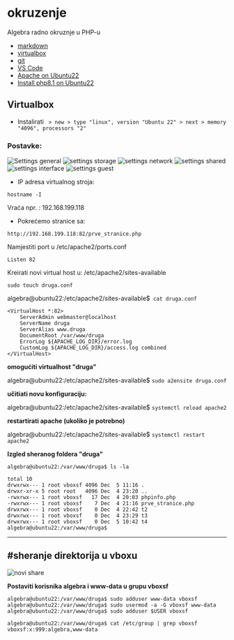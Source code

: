 # okruzenje
Algebra radno okruznje u PHP-u

- [markdown](https://www.markdownguide.org/cheat-sheet/)
- [virtualbox](https://www.oracle.com/virtualization/technologies/vm/downloads/virtualbox-downloads.html)
- [git](https://git-scm.com/download/win)
- [VS Code](https://code.visualstudio.com/docs/setup/windows)
- [Apache on Ubuntu22](https://www.digitalocean.com/community/tutorials/how-to-install-the-apache-web-server-on-ubuntu-22-04)
- [Install php8.1 on Ubuntu22](https://www.digitalocean.com/community/tutorials/how-to-install-php-8-1-and-set-up-a-local-development-environment-on-ubuntu-22-04)


## Virtualbox
- Instalirati
`  > new > type "linux", version "Ubuntu 22" > next > memory "4096", processors "2" `

### Postavke:
![Settings general](vbox_01_settings_general.png)
![settings storage](vbox_02_settings_storage.png)
![settings network](vbox_03_settings_network.png)
![settings shared](vbox_04_settings_shared.png)
![settings interface](vbox_05_settings_interface.png)
![settings guest](vbox_06_devices_guest_addition.png)

- IP adresa virtualnog stroja:
``` 
hostname -I
```
Vraća npr. : 192.168.199.118

- Pokrećemo stranice sa:
```
http://192.168.199.118:82/prve_stranice.php
```

Namjestiti port u /etc/apache2/ports.conf
```
Listen 82
```

Kreirati novi virtual host u: /etc/apache2/sites-available
```
sudo touch druga.conf
```

algebra@ubuntu22:/etc/apache2/sites-available$` cat druga.conf`
```
<VirtualHost *:82>
    ServerAdmin webmaster@localhost
    ServerName druga
    ServerAlias www.druga
    DocumentRoot /var/www/druga
    ErrorLog ${APACHE_LOG_DIR}/error.log
    CustomLog ${APACHE_LOG_DIR}/access.log combined
</VirtualHost>
```
**omogućiti virtualhost "druga"**

algebra@ubuntu22:/etc/apache2/sites-available$ `sudo a2ensite druga.conf`

**učitiati novu konfiguraciju:**

algebra@ubuntu22:/etc/apache2/sites-available$ `systemctl reload apache2`

**restartirati apache (ukoliko je potrebno)**

algebra@ubuntu22:/etc/apache2/sites-available$ `systemctl restart apache2`

**Izgled sheranog foldera "druga"**
```
algebra@ubuntu22:/var/www/druga$ ls -la

total 10
drwxrwx--- 1 root vboxsf 4096 Dec  5 11:16 .
drwxr-xr-x 5 root root   4096 Dec  4 23:20 ..
-rwxrwx--- 1 root vboxsf   17 Dec  4 20:03 phpinfo.php
-rwxrwx--- 1 root vboxsf    7 Dec  4 21:16 prve_stranice.php
drwxrwx--- 1 root vboxsf    0 Dec  4 22:42 t2
drwxrwx--- 1 root vboxsf    0 Dec  4 23:29 t3
drwxrwx--- 1 root vboxsf    0 Dec  5 10:42 t4
algebra@ubuntu22:/var/www/druga$ 
```
---

#sheranje direktorija u vboxu
- 
![novi share](vbox_07_shared_new_directory.png)

**Postaviti korisnika algebra i www-data u grupu vboxsf**

```
algebra@ubuntu22:/var/www/druga$ sudo adduser www-data vboxsf
algebra@ubuntu22:/var/www/druga$ sudo usermod -a -G vboxsf www-data 
algebra@ubuntu22:/var/www/druga$ sudo adduser $USER vboxsf

algebra@ubuntu22:/var/www/druga$ cat /etc/group | grep vboxsf
vboxsf:x:999:algebra,www-data
```





